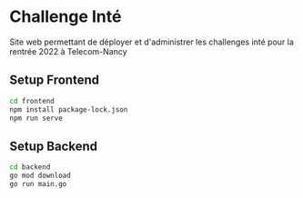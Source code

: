 # Challenge Inté

Site web permettant de déployer et d'administrer les challenges inté pour la rentrée 2022 à Telecom-Nancy


## Setup Frontend

```bash
cd frontend
npm install package-lock.json
npm run serve
```

## Setup Backend

```bash
cd backend
go mod download
go run main.go
```